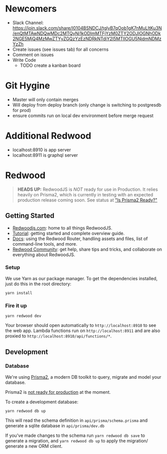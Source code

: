 # Newcomers
  * Slack Channel: https://join.slack.com/share/I0104BSNDCJ/tglyB7qOob1gK7nMuLltKu3N/enQtMTAwNDQwMDc2MTQyNi1kODlmMTFjYzM0ZTY2ODJlOGNhODk2NGE5MjQ4MzMwZTYyZGQzYzEzNDRkNTdiY2I5MTllOGU5NjdmNDMzYzZh
  * Create issues (see issues tab) for all concerns
  * Comment on issues
  * Write Code
    * TODO create a kanban board



# Git Hygine
  * Master will only contain merges
  * Will deploy from deploy branch (only change is switching to postgresdb for prod)
  * ensure commits run on local dev environment before merge request
  


# Additional Redwood
  * localhost:8910 is app server
  * localhost:8911 is graphql server




# Redwood
>**HEADS UP:** RedwoodJS is _NOT_ ready for use in Production. It relies heavily on Prisma2, which is currently in testing with an expected production release coming soon. See status at ["Is Prisma2 Ready?"](https://isprisma2ready.com)

## Getting Started
- [Redwoodjs.com](https://redwoodjs.com): home to all things RedwoodJS.
- [Tutorial](https://redwoodjs.com/tutorial/welcome-to-redwood): getting started and complete overview guide.
- [Docs](https://redwoodjs.com/docs/introduction): using the Redwood Router, handling assets and files, list of command-line tools, and more.
- [Redwood Community](https://community.redwoodjs.com): get help, share tips and tricks, and collaborate on everything about RedwoodJS.   

### Setup

We use Yarn as our package manager. To get the dependencies installed, just do this in the root directory:

```terminal
yarn install
```

### Fire it up

```terminal
yarn redwood dev
```

Your browser should open automatically to `http://localhost:8910` to see the web app. Lambda functions run on `http://localhost:8911` and are also proxied to `http://localhost:8910/api/functions/*`.

## Development

### Database

We're using [Prisma2](https://github.com/prisma/prisma2), a modern DB toolkit to query, migrate and model your database.

Prisma2 is [not ready for production](https://isprisma2ready.com) at the moment.

To create a development database:

```terminal
yarn redwood db up
```

This will read the schema definition in `api/prisma/schema.prisma` and generate a sqlite database in `api/prisma/dev.db`

If you've made changes to the schema run `yarn redwood db save` to generate a migration, and `yarn redwood db up` to apply the migration/ generate a new ORM client.
